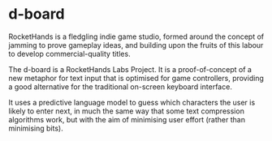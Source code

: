 d-board
=======

RocketHands is a fledgling indie game studio, formed around the concept of
jamming to prove gameplay ideas, and building upon the fruits of this labour to
develop commercial-quality titles.

The d-board is a RocketHands Labs Project. It is a proof-of-concept of a new
metaphor for text input that is optimised for game controllers, providing a good
alternative for the traditional on-screen keyboard interface.

It uses a predictive language model to guess which characters the user is likely
to enter next, in much the same way that some text compression algorithms work,
but with the aim of minimising user effort (rather than minimising bits).

